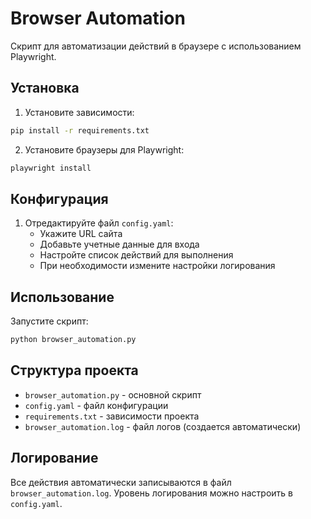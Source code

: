 # Browser Automation

Скрипт для автоматизации действий в браузере с использованием Playwright.

## Установка

1. Установите зависимости:
```bash
pip install -r requirements.txt
```

2. Установите браузеры для Playwright:
```bash
playwright install
```

## Конфигурация

1. Отредактируйте файл `config.yaml`:
   - Укажите URL сайта
   - Добавьте учетные данные для входа
   - Настройте список действий для выполнения
   - При необходимости измените настройки логирования

## Использование

Запустите скрипт:
```bash
python browser_automation.py
```

## Структура проекта

- `browser_automation.py` - основной скрипт
- `config.yaml` - файл конфигурации
- `requirements.txt` - зависимости проекта
- `browser_automation.log` - файл логов (создается автоматически)

## Логирование

Все действия автоматически записываются в файл `browser_automation.log`. Уровень логирования можно настроить в `config.yaml`. 